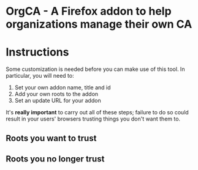 # OrgCA - A Firefox addon to help organizations manage their own CA

# Instructions

Some customization is needed before you can make use of this tool. In
particular, you will need to:

1. Set your own addon name, title and id
2. Add your own roots to the addon
3. Set an update URL for your addon

It's **really important** to carry out all of these steps; failure to do so
could result in your users' browsers trusting things you don't want them to.

## Roots you want to trust

## Roots you no longer trust
